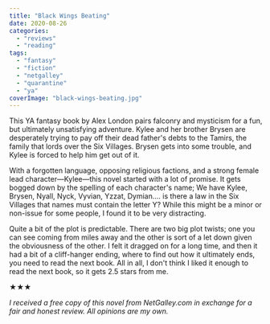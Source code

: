 ```yaml
---
title: "Black Wings Beating"
date: 2020-08-26
categories: 
  - "reviews"
  - "reading"
tags: 
  - "fantasy"
  - "fiction"
  - "netgalley"
  - "quarantine"
  - "ya"
coverImage: "black-wings-beating.jpg"
---
```


This YA fantasy book by Alex London pairs falconry and mysticism for a fun, but ultimately unsatisfying adventure. Kylee and her brother Brysen are desperately trying to pay off their dead father's debts to the Tamirs, the family that lords over the Six Villages. Brysen gets into some trouble, and Kylee is forced to help him get out of it.

With a forgotten language, opposing religious factions, and a strong female lead character—Kylee—this novel started with a lot of promise. It gets bogged down by the spelling of each character's name; We have Kylee, Brysen, Nyall, Nyck, Vyvian, Yzzat, Dymian…. is there a law in the Six Villages that names must contain the letter Y? While this might be a minor or non-issue for some people, I found it to be very distracting.

Quite a bit of the plot is predictable. There are two big plot twists; one you can see coming from miles away and the other is sort of a let down given the obviousness of the other. I felt it dragged on for a long time, and then it had a bit of a cliff-hanger ending, where to find out how it ultimately ends, you need to read the next book. All in all, I don't think I liked it enough to read the next book, so it gets 2.5 stars from me.

★★★

_I received a free copy of this novel from NetGalley.com in exchange for a fair and honest review. All opinions are my own._
